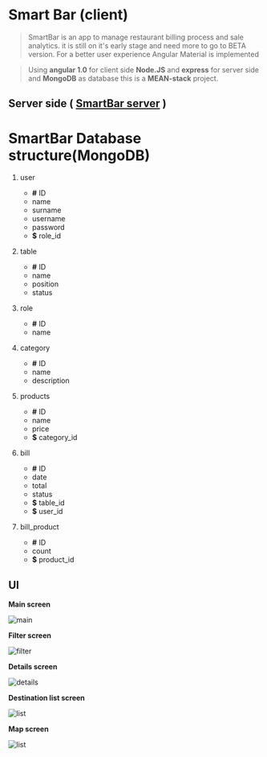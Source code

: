 # Smart Bar (client)

> SmartBar is an app to manage restaurant billing process and sale analytics.
it is still on it's early stage and need more to go to BETA version.
For a better user experience Angular Material is implemented

> Using **angular 1.0** for client side **Node.JS** and **express** for server side
and **MongoDB** as database this is a **MEAN-stack** project.

## Server side ( [SmartBar server](https://github.com/marjoballabani/smart-bar-server.git "SmartBar server") )

# SmartBar Database structure(MongoDB)

1. user
    - **#** ID
    - name
    - surname
    - username
    - password
    - **$** role_id

2. table
    - **#** ID
    - name
    - position
    - status

2. role
    - **#** ID
    - name

3. category
    - **#** ID
    - name
    - description

4. products
    - **#** ID
    - name
    - price
    - **$** category_id

5. bill
    - **#** ID
    - date
    - total
    - status
    - **$** table_id
    - **$** user_id

6. bill_product
    - **#** ID
    - count
    - **$** product_id
    
## UI
    
**Main screen**

![main](https://s28.postimg.org/wrehmq6sd/main.png)
 
**Filter screen**
 
![filter](https://s28.postimg.org/3nq9qhiot/filter.png) 

**Details screen**
 
![details](https://s28.postimg.org/c4ps1endp/details.png) 

**Destination list screen**
 
![list](https://s28.postimg.org/c3fu7zljx/all_list.png)

**Map screen**
 
![list](https://s28.postimg.org/b69ez4a1p/map.png) 

